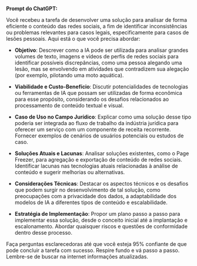  
**Prompt do ChatGPT:**

Você recebeu a tarefa de desenvolver uma solução para analisar de forma eficiente o conteúdo das redes sociais, a fim de identificar inconsistências ou problemas relevantes para casos legais, especificamente para casos de lesões pessoais. Aqui está o que você precisa abordar:

- **Objetivo**: Descrever como a IA pode ser utilizada para analisar grandes volumes de texto, imagens e vídeos de perfis de redes sociais para identificar possíveis discrepâncias, como uma pessoa alegando uma lesão, mas se envolvendo em atividades que contradizem sua alegação (por exemplo, pilotando uma moto aquática).

- **Viabilidade e Custo-Benefício**: Discutir potencialidades de tecnologias ou ferramentas de IA que possam ser utilizadas de forma econômica para esse propósito, considerando os desafios relacionados ao processamento de conteúdo textual e visual.

- **Caso de Uso no Campo Jurídico**: Explicar como uma solução desse tipo poderia ser integrada ao fluxo de trabalho da indústria jurídica para oferecer um serviço com um componente de receita recorrente. Fornecer exemplos de cenários de usuários potenciais ou estudos de caso.

- **Soluções Atuais e Lacunas**: Analisar soluções existentes, como o Page Freezer, para agregação e exportação de conteúdo de redes sociais. Identificar lacunas nas tecnologias atuais relacionadas à análise de conteúdo e sugerir melhorias ou alternativas.

- **Considerações Técnicas**: Destacar os aspectos técnicos e os desafios que podem surgir no desenvolvimento de tal solução, como preocupações com a privacidade dos dados, a adaptabilidade dos modelos de IA a diferentes tipos de conteúdo e escalabilidade.

- **Estratégia de Implementação**: Propor um plano passo a passo para implementar essa solução, desde o conceito inicial até a implantação e escalonamento. Abordar quaisquer riscos e questões de conformidade dentro desse processo.

Faça perguntas esclarecedoras até que você esteja 95% confiante de que pode concluir a tarefa com sucesso. Respire fundo e vá passo a passo. Lembre-se de buscar na internet informações atualizadas.
```